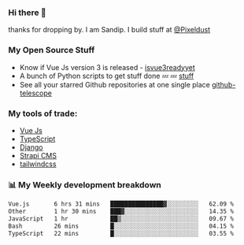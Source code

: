 ### Hi there 👋

thanks for dropping by.
I am Sandip. I build stuff at [@Pixeldust](github.com/pixeldust-in/)

###  **My Open Source Stuff**

 - Know if Vue Js version 3 is released -  [isvue3readyyet](https://github.com/sandiprb/isvue3readyyet)
 - A bunch of Python scripts to get stuff done 💤 💤 [stuff](https://github.com/sandiprb/stuff)
 - See all your starred Github repositories at one single place [github-telescope](https://github.com/sandiprb/github-telescope)



###  **My tools of trade:**
 - [Vue Js](https://github.com/vuejs/vue/)
 - [TypeScript](https://github.com/microsoft/TypeScript)
 - [Django](github.com/django/django)
 - [Strapi CMS](github.com/strapi/strapi)
 - [tailwindcss](https://github.com/tailwindlabs/tailwindcss)


###  📊 **My Weekly development breakdown**
<!--START_SECTION:waka-->

```txt
Vue.js       6 hrs 31 mins   ███████████████▓░░░░░░░░░   62.09 %
Other        1 hr 30 mins    ███▓░░░░░░░░░░░░░░░░░░░░░   14.35 %
JavaScript   1 hr            ██▒░░░░░░░░░░░░░░░░░░░░░░   09.67 %
Bash         26 mins         █░░░░░░░░░░░░░░░░░░░░░░░░   04.15 %
TypeScript   22 mins         █░░░░░░░░░░░░░░░░░░░░░░░░   03.55 %
```

<!--END_SECTION:waka-->
